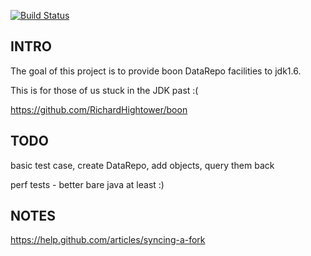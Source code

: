 [![Build Status](https://travis-ci.org/kimptoc/boon.svg?branch=master)](https://travis-ci.org/kimptoc/boon)

INTRO
---

The goal of this project is to provide boon DataRepo facilities to jdk1.6.

This is for those of us stuck in the JDK past :(

https://github.com/RichardHightower/boon

TODO
---

basic test case, create DataRepo, add objects, query them back

perf tests - better bare java at least :)

NOTES
---

https://help.github.com/articles/syncing-a-fork